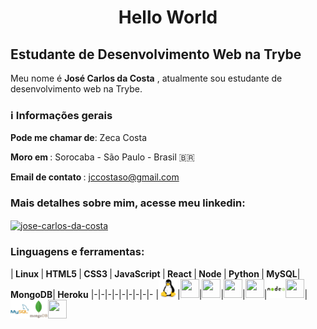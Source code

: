 <h1 align="center">Hello World</h1>
<h2 align="left">Estudante de Desenvolvimento Web na Trybe</h2>
  
<p>
    Meu nome é <strong>José Carlos da Costa</strong> , atualmente sou estudante de desenvolvimento web na Trybe.
</p>
  
  
<h3>ℹ️ Informações gerais </h3>
  
<strong>Pode me chamar de</strong>: Zeca Costa

<strong>Moro em </strong>: Sorocaba - São Paulo - Brasil 🇧🇷  

<strong> Email de contato </strong>: jccostaso@gmail.com

<h3 align="left">Mais detalhes sobre mim, acesse meu linkedin:</h3>
<p align="left">
<a href="https://linkedin.com/in/jose-carlos-da-costa" target="blank"><img align="center" src="https://raw.githubusercontent.com/rahuldkjain/github-profile-readme-generator/master/src/images/icons/Social/linked-in-alt.svg" alt="jose-carlos-da-costa" height="30" width="40" /></a>
</p>

<h3 align="left">Linguagens e ferramentas:</h3>


|<strong> Linux </strong>|<strong> HTML5 </strong>|<strong> CSS3 </strong>|<strong> JavaScript </strong>|<strong> React </strong>|<strong> Node </strong>|<strong> Python </strong>|<strong> MySQL</strong>|<strong> MongoDB</strong>|<strong> Heroku</strong>
|-|-|-|-|-|-|-|-|-
|<img src="https://raw.githubusercontent.com/devicons/devicon/master/icons/linux/linux-original.svg" width="30" height="30"/>|<img src="https://www.flaticon.com/svg/static/icons/svg/888/888859.svg" width="30" height="30"/>|<img src="https://www.flaticon.com/svg/static/icons/svg/888/888847.svg" width="30" height="30"/>|<img src="https://www.flaticon.com/svg/static/icons/svg/919/919828.svg" width="30" height="30"/>|<img src="https://www.flaticon.com/svg/static/icons/svg/919/919851.svg" width="30" height="30"/>|<img src="https://raw.githubusercontent.com/devicons/devicon/master/icons/nodejs/nodejs-original-wordmark.svg" width="30" height="30"/><img src="https://www.flaticon.com/svg/static/icons/svg/1822/1822899.svg" width="30" height="30"/>|<img src="https://raw.githubusercontent.com/devicons/devicon/master/icons/mysql/mysql-original-wordmark.svg" width="30" height="30"/><img src="https://raw.githubusercontent.com/devicons/devicon/master/icons/mongodb/mongodb-original-wordmark.svg" width="30" height="30"/><img src="https://www.vectorlogo.zone/logos/heroku/heroku-icon.svg" width="30" height="30"/> 
